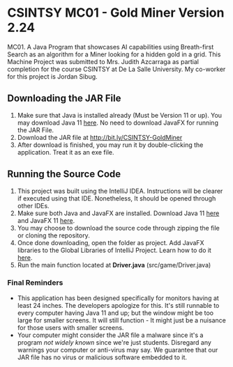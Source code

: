 # CSINTSY MC01 - Gold Miner Version 2.24
MC01. A Java Program that showcases AI capabilities using Breath-first Search as an algorithm for a Miner looking for a hidden gold in a grid. This Machine Project was submitted to Mrs. Judith Azcarraga as partial completion for the course CSINTSY at De La Salle University. My co-worker for this project is Jordan Sibug.


## Downloading the JAR File
1. Make sure that Java is installed already (Must be Version 11 or up). You may download Java 11 [here](https://www.oracle.com/ph/java/technologies/javase-jdk11-downloads.html). No need to download JavaFX for running the JAR File.
3. Download the JAR file at http://bit.ly/CSINTSY-GoldMiner
4. After download is finished, you may run it by double-clicking the application. Treat it as an exe file.

## Running the Source Code
1. This project was built using the IntelliJ IDEA. Instructions will be clearer if executed using that IDE. Nonetheless, It should be opened through other IDEs.
2. Make sure both Java and JavaFX are installed. Download Java 11 [here](https://www.oracle.com/ph/java/technologies/javase-jdk11-downloads.html) and JavaFX 11 [here](https://gluonhq.com/products/javafx/).
3. You may choose to download the source code through zipping the file or cloning the repository.
4. Once done downloading, open the folder as project. Add JavaFX libraries to the Global Libraries of IntelliJ Project. Learn how to do it [here](https://youtu.be/WtOgoomDewo).
5. Run the main function located at **Driver.java** (src/game/Driver.java)


### Final Reminders
* This application has been designed specifically for monitors having at least 24 inches. The developers apologize for this. It's still runnable to every computer having Java 11 and up; but the window might be too large for smaller screens. It will still function - It might just be a nuisance for those users with smaller screens.
* Your computer might consider the JAR file a malware since it's a program *not widely known* since we're just students. Disregard any warnings your computer or anti-virus may say. We guarantee that our JAR file has no virus or malicious software embedded to it.
